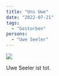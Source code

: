 ```yaml
---
title: "Uns Uwe"
date: "2022-07-21"
tags:
  - "Gestorben"
persons:
  - "Uwe Seeler"
---
```


![](/img/uweseeler.jpg)

Uwe Seeler ist tot.
